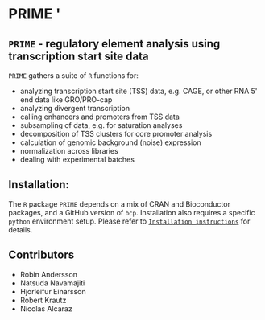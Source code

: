 # PRIME '

## `PRIME` - regulatory element analysis using transcription start site data

`PRIME` gathers a suite of `R` functions for:
* analyzing transcription start site (TSS) data, e.g. CAGE, or other RNA 5' end data like GRO/PRO-cap
* analyzing divergent transcription
* calling enhancers and promoters from TSS data
* subsampling of data, e.g. for saturation analyses
* decomposition of TSS clusters for core promoter analysis
* calculation of genomic background (noise) expression
* normalization across libraries
* dealing with experimental batches

## Installation:

The `R` package `PRIME` depends on a mix of CRAN and Bioconductor packages, and a GitHub version of `bcp`. Installation also requires a specific `python` environment setup. Please refer to [`Installation instructions`](https://github.com/anderssonlab/PRIME/blob/main/INSTALL_PRIME.md) for details.

## Contributors
* Robin Andersson
* Natsuda Navamajiti
* Hjorleifur Einarsson
* Robert Krautz
* Nicolas Alcaraz
